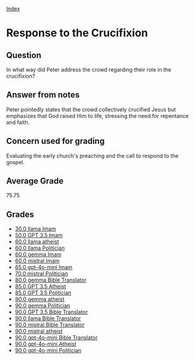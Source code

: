 
[Index](../../index.md)
# Response to the Crucifixion
## Question
In what way did Peter address the crowd regarding their role in the crucifixion?

## Answer from notes
Peter pointedly states that the crowd collectively crucified Jesus but emphasizes that God raised Him to life, stressing the need for repentance and faith.

## Concern used for grading
Evaluating the early church's preaching and the call to respond to the gospel.

## Average Grade
75.75

## Grades
 * [30.0 llama Imam](../answers/llama_Imam/Response_to_the_Crucifixion.md)
 * [50.0 GPT 3.5 Imam](../answers/GPT_3.5_Imam/Response_to_the_Crucifixion.md)
 * [60.0 llama atheist](../answers/llama_atheist/Response_to_the_Crucifixion.md)
 * [60.0 llama Politician](../answers/llama_Politician/Response_to_the_Crucifixion.md)
 * [60.0 gemma Imam](../answers/gemma_Imam/Response_to_the_Crucifixion.md)
 * [60.0 mistral Imam](../answers/mistral_Imam/Response_to_the_Crucifixion.md)
 * [65.0 gpt-4o-mini Imam](../answers/gpt-4o-mini_Imam/Response_to_the_Crucifixion.md)
 * [70.0 mistral Politician](../answers/mistral_Politician/Response_to_the_Crucifixion.md)
 * [80.0 gemma Bible Translator](../answers/gemma_Bible_Translator/Response_to_the_Crucifixion.md)
 * [85.0 GPT 3.5 Atheist](../answers/GPT_3.5_Atheist/Response_to_the_Crucifixion.md)
 * [85.0 GPT 3.5 Politician](../answers/GPT_3.5_Politician/Response_to_the_Crucifixion.md)
 * [90.0 gemma atheist](../answers/gemma_atheist/Response_to_the_Crucifixion.md)
 * [90.0 gemma Politician](../answers/gemma_Politician/Response_to_the_Crucifixion.md)
 * [90.0 GPT 3.5 Bible Translator](../answers/GPT_3.5_Bible_Translator/Response_to_the_Crucifixion.md)
 * [90.0 llama Bible Translator](../answers/llama_Bible_Translator/Response_to_the_Crucifixion.md)
 * [90.0 mistral Bible Translator](../answers/mistral_Bible_Translator/Response_to_the_Crucifixion.md)
 * [90.0 mistral atheist](../answers/mistral_atheist/Response_to_the_Crucifixion.md)
 * [90.0 gpt-4o-mini Bible Translator](../answers/gpt-4o-mini_Bible_Translator/Response_to_the_Crucifixion.md)
 * [90.0 gpt-4o-mini Atheist](../answers/gpt-4o-mini_Atheist/Response_to_the_Crucifixion.md)
 * [90.0 gpt-4o-mini Politician](../answers/gpt-4o-mini_Politician/Response_to_the_Crucifixion.md)
